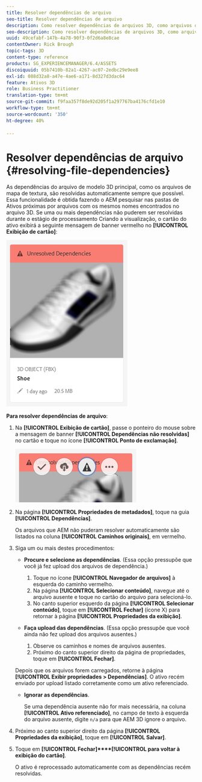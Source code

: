```yaml
---
title: Resolver dependências de arquivo
seo-title: Resolver dependências de arquivo
description: Como resolver dependências de arquivos 3D, como arquivos de mapa de textura quando a resolução automática falha.
seo-description: Como resolver dependências de arquivos 3D, como arquivos de mapa de textura quando a resolução automática falha.
uuid: 49cefabf-147b-4a78-90f3-0f2d6a8e8cae
contentOwner: Rick Brough
topic-tags: 3D
content-type: reference
products: SG_EXPERIENCEMANAGER/6.4/ASSETS
discoiquuid: 05b7410b-82a1-4267-ac07-2edbc29e9ee8
exl-id: 088d32a8-a47e-4ae6-a171-8d327d3dac64
feature: Ativos 3D
role: Business Practitioner
translation-type: tm+mt
source-git-commit: f9faa357f8de92d205f1a297767ba4176cfd1e10
workflow-type: tm+mt
source-wordcount: '350'
ht-degree: 40%

---
```


# Resolver dependências de arquivo {#resolving-file-dependencies}

As dependências do arquivo de modelo 3D principal, como os arquivos de mapa de textura, são resolvidas automaticamente sempre que possível. Essa funcionalidade é obtida fazendo o AEM pesquisar nas pastas de Ativos próximas por arquivos com os mesmos nomes encontrados no arquivo 3D. Se uma ou mais dependências não puderem ser resolvidas durante o estágio de processamento Criando a visualização, o cartão do ativo exibirá a seguinte mensagem de banner vermelho no **[!UICONTROL Exibição de cartão]**:

![chlimage_1-124](assets/chlimage_1-124.png)

**Para resolver dependências de arquivo**:

1. Na **[!UICONTROL Exibição de cartão]**, passe o ponteiro do mouse sobre a mensagem de banner **[!UICONTROL Dependências não resolvidas]** no cartão e toque no ícone **[!UICONTROL Ponto de exclamação]**.

   ![chlimage_1-125](assets/chlimage_1-125.png)

1. Na página **[!UICONTROL Propriedades de metadados]**, toque na guia **[!UICONTROL Dependências]**.

   Os arquivos que AEM não puderam resolver automaticamente são listados na coluna **[!UICONTROL Caminhos originais]**, em vermelho.

1. Siga um ou mais destes procedimentos:

   * **Procure e selecione as dependências**. (Essa opção pressupõe que você já fez upload dos arquivos de dependência.)

      1. Toque no ícone **[!UICONTROL Navegador de arquivos]** à esquerda do caminho vermelho.
      1. Na página **[!UICONTROL Selecionar conteúdo]**, navegue até o arquivo ausente e toque no cartão do arquivo para selecioná-lo.
      1. No canto superior esquerdo da página **[!UICONTROL Selecionar conteúdo]**, toque em **[!UICONTROL Fechar]** (ícone X) para retornar à página **[!UICONTROL Propriedades da exibição]**.
   * **Faça upload das dependências**. (Essa opção pressupõe que você ainda não fez upload dos arquivos ausentes.)

      1. Observe os caminhos e nomes de arquivos ausentes.
      1. Próximo do canto superior direito da página de propriedades, toque em **[!UICONTROL Fechar]**.

   Depois que os arquivos forem carregados, retorne à página **[!UICONTROL Exibir propriedades > Dependências]**. O ativo recém enviado por upload listado corretamente como um ativo referenciado.

   * **Ignorar as dependências**.

      Se uma dependência ausente não for mais necessária, na coluna **[!UICONTROL Ativo referenciado]**, no campo de texto à esquerda do arquivo ausente, digite `n/a` para que AEM 3D ignore o arquivo.



1. Próximo ao canto superior direito da página **[!UICONTROL Propriedades da exibição]**, toque em **[!UICONTROL Salvar]**.
1. Toque em **[!UICONTROL Fechar]****[!UICONTROL para voltar à exibição do cartão]**.

   O ativo é reprocessado automaticamente com as dependências recém resolvidas.
